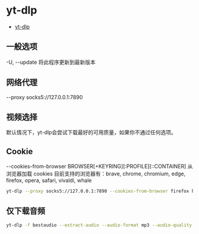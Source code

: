 # yt-dlp

- [yt-dlp](https://github.com/yt-dlp/yt-dlp)

## 一般选项

-U, --update 将此程序更新到最新版本

## 网络代理

--proxy socks5://127.0.0.1:7890

## 视频选择

默认情况下，yt-dlp会尝试下载最好的可用质量，如果你不通过任何选项。

## Cookie

--cookies-from-browser BROWSER[+KEYRING][:PROFILE][::CONTAINER]
    从浏览器加载 cookies
    目前支持的浏览器有：brave, chrome, chromium, edge, firefox, opera, safari, vivaldi, whale

```sh
yt-dlp --proxy socks5://127.0.0.1:7890 --cookies-from-browser firefox https://www.youtube.com/watch\?v\=AhP9LurfNws
```

## 仅下载音频

```sh
yt-dlp -f bestaudio --extract-audio --audio-format mp3 --audio-quality 0
```
